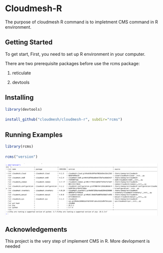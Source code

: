 # Cloudmesh-R

The purpose of cloudmesh R command is to impletment CMS command in R environment.

## Getting Started

To get start, First, you need to set up R environment in your computer. 

There are two prerequisite packages before use the rcms package: 

1. reticulate

2. devtools

## Installing

```r
library(devtools)

install_github("cloudmesh/cloudmesh-r", subdir="rcms")

```

## Running Examples 

```r
library(rcms)

rcms("version")
```

![test cms version](./image/test_cms_version.png)

## Acknowledgements
This project is the very step of implement CMS in R. More devlopment is needed 